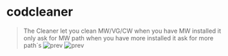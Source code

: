 # codcleaner
> The Cleaner let you clean MW/VG/CW when you have MW installed it only ask for MW path when you have more installed it ask for more path´s
![prev](https://user-images.githubusercontent.com/91799213/159137067-c78df9f7-d50b-43f1-a304-cab0f4d83a37.PNG)
![prev](https://user-images.githubusercontent.com/91799213/159137068-712d5b55-d30f-4251-b939-0025b230b035.PNG)
